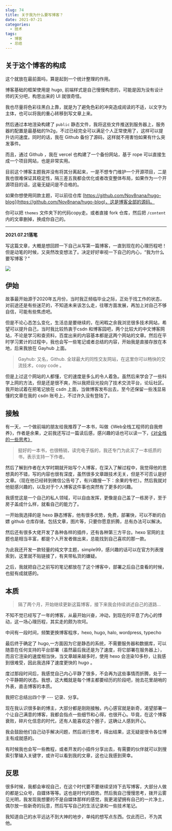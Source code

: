 ```yaml
---
slug: 74
title: 关于我为什么要写博客？ 
date: 2021-07-21
categories: 
  - 技术
tags: 
  - 博客
  - 总结
---
```




## 关于这个博客的构成

这个就放在最前面吗，算是起到一个统计整理的作用。

博客基础的框架使用是 hugo, 前端样式是自己慢慢构思的，可能是因为没有设计师的天分吧，构思出来的 UI 就很奇怪。

我也尽量将色彩往黑白上靠，就是为了避免色彩的冲突造成阅读的不适，以文字为主体，也可以将我的重心转移到写文章上来。

然后通过本地渲染构建了 `public` 静态文件，我将这些文件推送到服务器上，服务器的配置是最基础的1h2g，不过已经完全可以满足个人正常使用了，这样可以提升访问速度。同时的话，我在 Github 备份了源码，这样就不用害怕如果有什么突发事件。

而且，通过 Github ，我在 vercel 也构建了一个备份网站，基于 rope 可以直接生成一个项目网站，也是非常实用。

目前这个博客主题我并没有将其分离起来，一是不想专门维护一个开源项目，二是我也很难保证其稳定性，隔三差五我都会优化或者改变整体布局，如果作为一个开源项目的话，这毫无疑问是不合格的。

如果你想使用同款主题，可以前往仓库 [https://github.com/Nov8nana/hugo-blog](https://github.com/Nov8nana/hugo-blog)，这是博客全部的源码。

你可以把 `themes` 文件夹下的代码copy走。或者直接 fork 仓库，然后把 `/content` 内的文章删掉，换成你自己的。

---

**2021.07.21落笔**

写这篇文章，大概是想回顾一下自己从写第一篇博客，一直到现在的心理历程吧！但是动笔的时候，又突然改变想法了。决定好好审视一下自己的内心，“我为什么要写博客？”

![](https://imgurl.zishu.me/images/2021/10/28/e579ac9d5607c6fae4f49ebf8a3f5a60.png)

## 伊始

故事最开始源于2020年五月份，当时我正频临毕业之际，正处于找工作的状态，对前途还是有些迷茫的，不知道未来该怎么走，往哪方面发展，再加上对自己不够自信，可能有些焦虑吧。

但是不论心态怎么变化，生活总是要继续的，在闲暇之余我浏览很多技术网站，希望可以提升自己，当时我比较热衷于csdn 和博客园吧，两个比较大的中文博客网站，不论是学习和查资料，百度出来的内容基本都是这两个网站的文章。然后在平时学习累计的过程中，我也会写一些笔记或者总结的内容，开始我是直接存放在本地，后来我放在 Gayhub 上面。

>Gayhub: 又名，Github. 全球最大的同性交友网站，在这里你可以畅快的交流技术，copy code 。

但是上过这个网站的人都懂，它的速度是多么的令人着急。虽然后来学会了一些科学上网的方法，但是还是很不爽，所以我把目光投向了技术交流平台，论坛社区。我开始试着在把笔记放在 csdn 上面，当做博客发布出去，至今还保留一些浅显易懂的文章在我的 csdn 账号上，不过许久没有登陆了。

## 接触

有一天，一个做前端的朋友给我推荐了一本书，叫做《Web全栈工程师的自我修养》，作者是余果，之前我还写过一篇读后感，感兴趣的话也可以读一下，[《对全栈的一些思考》](/posts/20200918.html)

>挺好的一本书，也很畅销，读完电子版的，我还专门为此买了一本纸质的书，表示支持一下作者。

然后了解到作者在大学时期就开始写个人博客，在深入了解过程中，我觉得他的思想真的不错，写的内容也很有深度，虽然很多文章跟技术无关，但是不可否认是好文章。（现在他已经转到微信公告号了，有兴趣搜一下：余果的专栏）。然后我就对他挺感兴趣的，以及对于个人博客这件事也突然有了更多的兴趣。

我感觉这是一个自己的私人领域，可以自由发挥，更像是自己盖了一栋房子，至于房子盖成什么样，就看自己的能力了。

一开始我选择的是 hexo 静态博客，他有很多优势，免费，部署快，可以不断的白嫖 github 仓库存储，包括文章，图片等，只要你愿意折腾，总有办法可以解决。

然后还有很多大佬开发了各种各样的插件，还有各种第三方平台。hexo 官网的主题也是相当丰富，都是个人开发者做出来，总能找到自己喜欢的那一款。

为此我还开发一款轻量的纯文字主题，simple99，感兴趣的话可以在官方列表搜索到，这里就不贴链接了，有夹带私货的嫌疑。

之后，我就把自己之前写的笔记都放在了这个博客中，部署之后自己查看的时候，也挺有成就感的。

## 本质

>隔了两个月，开始继续更新这篇博客，接下来我会持续讲述自己的道路...

不知不觉已经写了一年的博客，从最开始兴奋，冲动，到现在的平息了内心的悸动，这一场心理历程，其实走的颇为坎坷。

中间有一段时间，频繁更换博客程序，hexo, hugo, halo, wordpress, typecho

最后终于确定了 hugo,一方面因为它是静态的系统，不需要服务器和数据库，可以随意在任何支持的平台部署（虽然最后我还是为了速度，将它部署在服务器上），而且它渲染的速度相当快，当文章越来越多时，使用 hexo 会渲染10多秒，让我感到很难受，因此我选择了速度更快的 hugo 。

度过那段时间后，我感觉自己内心平静了很多，不会再为这些事情而折腾，处于一个平静期的状态。我想，这大概就是每个博主都要经历的阶段吧，抛去花里胡哨的外表，直击博客的本质。

我把它总结出四个字 --- 记录、分享。

现在我认识很多新的博主，大部分都是刚刚接触，内心感官就是新奇，渴望部署一个让自己满意的博客，我都会指点一些细节和心得，也很开心。毕竟，在这个博客衰败，碎片化信息的时代，还有人能喜欢这个圈子，这确让人感到开心。

我会鼓励他们自己动手解决问题，然后进行思考，得出结果，这无疑是很令各位博主有成就感的。

有时候我也会写一些教程，或者开发的小插件分享出去，有需要的伙伴就可以到搜索引擎输入关键字，或许可以看到我的文章，这也让我感到荣幸。

## 反思

很多时候，我都会审视自己，在这个时代要不要继续坚持下去写博客，大部分人做的都是公众号，自媒体等等。这也是时代的趋势。然后我自己慢慢思考，拨开云雾见光明，我发现我想要的不是自媒体那样的感觉，我更渴望拥有自己的一片净土，偶尔放一些新奇的玩意，然后写写自己的生活记录和一些技术笔记。

我知道自己的水平远达不到大神的地步，单纯的想写点东西。仅此而已，不为其他。

